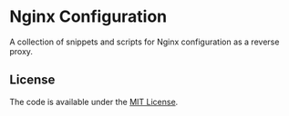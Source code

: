 # Nginx Configuration

A collection of snippets and scripts for Nginx configuration as a reverse proxy.

## License
  
The code is available under the [MIT License](LICENSE).
